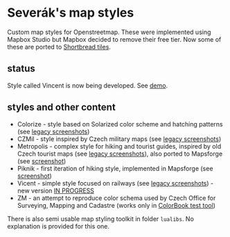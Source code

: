 # Severák's map styles

Custom map styles for Openstreetmap. These were implemented using Mapbox Studio but Mapbox decided to remove their free tier. Now some of these are ported to [Shortbread tiles](https://shortbread-tiles.org/).

## status

Style called Vincent is now being developed. See [demo](https://severak.github.io/mapstyles/vincent/).

## styles and other content

- Colorize - style based on Solarized color scheme and hatching patterns (see [legacy screenshots](colorize/legacy))
- CZMil - style inspired by Czech military maps (see [legacy screenshots](czmil/legacy))
- Metropolis - complex style for hiking and tourist guides, inspired by old Czech tourist maps (see [legacy screenshots](metropolis/legacy)), also ported to Mapsforge (see [screenshot](metropolis/legacy/mapsforge-metropolis.png))
- Piknik - first iteration of hiking style, implemented in Mapsforge (see [screenshot](piknik/mapsforge-piknik.png))
- Vicent - simple style focused on railways (see [legacy screenshots](vincent/legacy)) - new version [IN PROGRESS](vincent)
- ZM - an attempt to reproduce color schema used by Czech Office for Surveying, Mapping and Cadastre (works only in [ColorBook test tool](http://severak.github.io/colorbook/))

There is also semi usable map styling toolkit in folder `lualibs`. No explanation is provided for this one.
